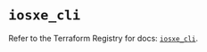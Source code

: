 # `iosxe_cli`

Refer to the Terraform Registry for docs: [`iosxe_cli`](https://registry.terraform.io/providers/ciscodevnet/iosxe/0.9.3/docs/resources/cli).
